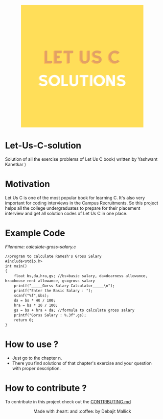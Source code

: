<p align="center">
  <img style="border-width: 0" width="400" height="400" src="./assets/logo.png" alt="Let Us C Solutions logo">
</p>

# Let-Us-C-solution

Solution of all the exercise problems of Let Us C book( written by Yashwant Kanetkar )

# Motivation

Let Us C is one of the most popular book for learning C. It's also very important for coding interviews in the Campus Recruitments. So this project helps all the college undergraduates to prepare for their placement interview and get all solution codes of Let Us C in one place.

# Example Code

_Filename: calculate-gross-salary.c_

```
//program to calculate Ramesh's Gross Salary
#include<stdio.h>
int main()
{
	float bs,da,hra,gs;	//bs=basic salary, da=dearness allowance, hra=house rent allowance, gs=gross salary
	printf("_____Gorss Salary Calculator_____\n");
	printf("Enter the Basic Salary : ");
	scanf("%f",&bs);
	da = bs * 40 / 100;
	hra = bs * 20 / 100;
	gs = bs + hra + da;	//formula to calculate gross salary
	printf("Gorss Salary : %.3f",gs);
	return 0;
}

```

# How to use ?

- Just go to the chapter n.
- There you find solutions of that chapter's exercise and your question with proper description.

# How to contribute ?

To contribute in this project check out the [CONTRIBUTING.md](./CONTRIBUTING.md)

<p align="center">Made with :heart: and  :coffee: by Debajit Mallick</p>

